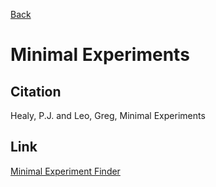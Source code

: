 [Back](../index.html) 
 
# Minimal Experiments

## Citation 

Healy, P.J. and Leo, Greg, Minimal Experiments

## Link 

[Minimal Experiment Finder](https://gregleo-econ.shinyapps.io/minimalexperiments/)

